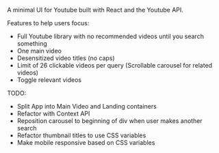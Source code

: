 A minimal UI for Youtube built with React and the Youtube API.

Features to help users focus:

- Full Youtube library with no recommended videos until you search something
- One main video
- Desensitized video titles (no caps)
- Limit of 26 clickable videos per query (Scrollable carousel for related videos)
- Toggle relevant videos

TODO:

- Split App into Main Video and Landing containers
- Refactor with Context API
- Reposition carousel to beginning of div when user makes another search
- Refactor thumbnail titles to use CSS variables
- Make mobile responsive based on CSS variables
